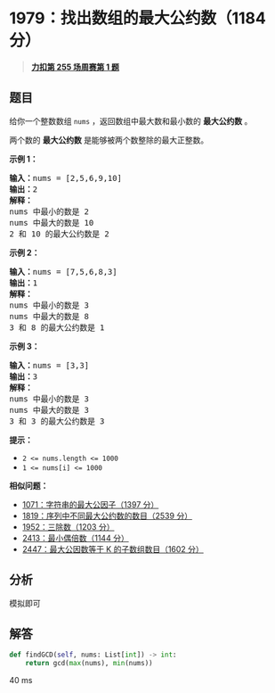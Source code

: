 # 1979：找出数组的最大公约数（1184 分）


> <u>**[力扣第 255 场周赛第 1 题](https://leetcode.cn/problems/find-greatest-common-divisor-of-array/)**</u>

## 题目

<p>给你一个整数数组 <code>nums</code> ，返回数组中最大数和最小数的 <strong>最大公约数</strong> 。</p>

<p>两个数的 <strong>最大公约数</strong> 是能够被两个数整除的最大正整数。</p>



<p><strong>示例 1：</strong></p>

<pre><strong>输入：</strong>nums = [2,5,6,9,10]
<strong>输出：</strong>2
<strong>解释：</strong>
nums 中最小的数是 2
nums 中最大的数是 10
2 和 10 的最大公约数是 2
</pre>

<p><strong>示例 2：</strong></p>

<pre><strong>输入：</strong>nums = [7,5,6,8,3]
<strong>输出：</strong>1
<strong>解释：</strong>
nums 中最小的数是 3
nums 中最大的数是 8
3 和 8 的最大公约数是 1
</pre>

<p><strong>示例 3：</strong></p>

<pre><strong>输入：</strong>nums = [3,3]
<strong>输出：</strong>3
<strong>解释：</strong>
nums 中最小的数是 3
nums 中最大的数是 3
3 和 3 的最大公约数是 3
</pre>



<p><strong>提示：</strong></p>

<ul>
<li><code>2 &lt;= nums.length &lt;= 1000</code></li>
<li><code>1 &lt;= nums[i] &lt;= 1000</code></li>
</ul>


**相似问题：**
- [1071：字符串的最大公因子（1397 分）](/leetcode/1071)
- [1819：序列中不同最大公约数的数目（2539 分）](/leetcode/1819)
- [1952：三除数（1203 分）](/leetcode/1952)
- [2413：最小偶倍数（1144 分）](/leetcode/2413)
- [2447：最大公因数等于 K 的子数组数目（1602 分）](/leetcode/2447)


## 分析

模拟即可

## 解答

```python
def findGCD(self, nums: List[int]) -> int:
    return gcd(max(nums), min(nums))
```
40 ms

